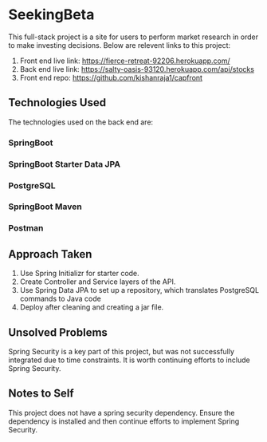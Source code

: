 # SeekingBeta

This full-stack project is a site for users to perform market research in order to make investing decisions. Below are relevent links to this project:
1. Front end live link: https://fierce-retreat-92206.herokuapp.com/
2. Back end live link: https://salty-oasis-93120.herokuapp.com/api/stocks
3. Front end repo: https://github.com/kishanraja1/capfront

## Technologies Used

The technologies used on the back end are:
### SpringBoot
### SpringBoot Starter Data JPA
### PostgreSQL
### SpringBoot Maven
### Postman

## Approach Taken
1. Use Spring Initializr for starter code.
2. Create Controller and Service layers of the API.
3. Use Spring Data JPA to set up a repository, which translates PostgreSQL commands to Java code
4. Deploy after cleaning and creating a jar file.

## Unsolved Problems

Spring Security is a key part of this project, but was not successfully integrated due to time constraints. It is worth continuing efforts to include Spring Security.

## Notes to Self

This project does not have a spring security dependency. Ensure the dependency is installed and then continue efforts to implement Spring Security.
